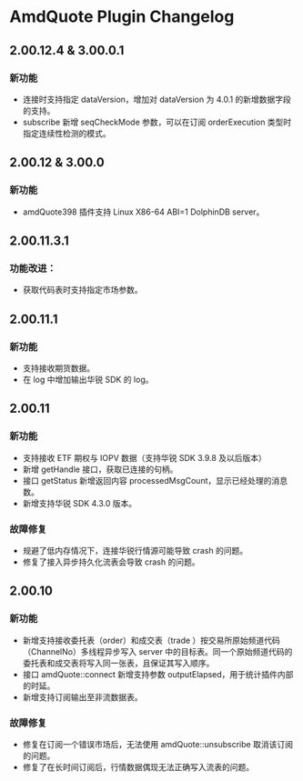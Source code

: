 
# AmdQuote Plugin Changelog

## 2.00.12.4 & 3.00.0.1

### 新功能

- 连接时支持指定 dataVersion，增加对 dataVersion 为 4.0.1 的新增数据字段的支持。
- subscribe 新增 seqCheckMode 参数，可以在订阅 orderExecution 类型时指定连续性检测的模式。

## 2.00.12 & 3.00.0

### 新功能

- amdQuote398 插件支持 Linux X86-64 ABI=1 DolphinDB server。

## 2.00.11.3.1

### 功能改进：

- 获取代码表时支持指定市场参数。

## 2.00.11.1

### 新功能

- 支持接收期货数据。
- 在 log 中增加输出华锐 SDK 的 log。

## 2.00.11

### 新功能

- 支持接收 ETF 期权与 IOPV 数据（支持华锐 SDK 3.9.8 及以后版本）
- 新增 getHandle 接口，获取已连接的句柄。
- 接口 getStatus 新增返回内容 processedMsgCount，显示已经处理的消息数。
- 新增支持华锐 SDK 4.3.0 版本。

### 故障修复

- 规避了低内存情况下，连接华锐行情源可能导致 crash 的问题。
- 修复了接入异步持久化流表会导致 crash 的问题。

## 2.00.10

### 新功能

- 新增支持接收委托表（order）和成交表（trade ）按交易所原始频道代码（ChannelNo）多线程异步写入 server 中的目标表。同一个原始频道代码的委托表和成交表将写入同一张表，且保证其写入顺序。
- 接口 amdQuote::connect 新增支持参数 outputElapsed，用于统计插件内部的时延。
- 新增支持订阅输出至非流数据表。

### 故障修复

- 修复在订阅一个错误市场后，无法使用 amdQuote::unsubscribe 取消该订阅的问题。
- 修复了在长时间订阅后，行情数据偶现无法正确写入流表的问题。
